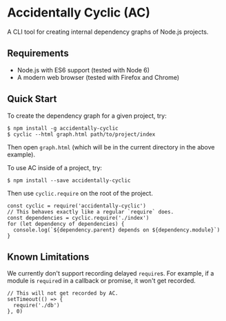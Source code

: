 # Accidentally Cyclic (AC)

A CLI tool for creating internal dependency graphs of Node.js projects.

## Requirements

* Node.js with ES6 support (tested with Node 6)
* A modern web browser (tested with Firefox and Chrome)

## Quick Start

To create the dependency graph for a given project, try:

    $ npm install -g accidentally-cyclic
    $ cyclic --html graph.html path/to/project/index

Then open `graph.html` (which will be in the current directory in the above example).

To use AC inside of a project, try:

    $ npm install --save accidentally-cyclic

Then use `cyclic.require` on the root of the project.

```
const cyclic = require('accidentally-cyclic')
// This behaves exactly like a regular `require` does.
const dependencies = cyclic.require('./index')
for (let dependency of dependencies) {
  console.log(`${dependency.parent} depends on ${dependency.module}`)
}
```

## Known Limitations

We currently don't support recording delayed `require`s. For example, if a module is `require`d in a callback or promise, it won't get recorded.

```
// This will not get recorded by AC.
setTimeout(() => {
  require('./db')
}, 0)
```
